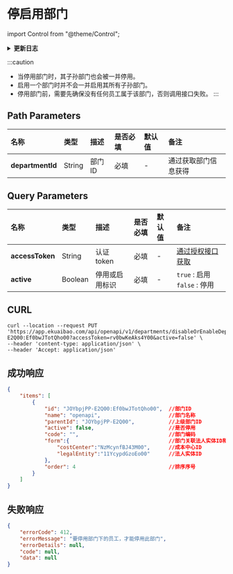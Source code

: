 # 停启用部门

import Control from "@theme/Control";

<Control
method="PUT"
url="/api/openapi/v1/departments/disableOrEnableDepartment/$`departmentId`"
/>

<details>
  <summary><b>更新日志</b></summary>
  <div>
    <a href="https://docs.ekuaibao.com/docs/open-api/notice/update-log" target="_blank"><b>1.6.0</b></a> -> 🐞 <b>成功响应</b>中增加 <b>'order'</b> 参数。<br/>
  </div>
</details>

:::caution
- 当停用部门时，其子孙部门也会被一并停用。
- 启用一个部门时并不会一并启用其所有子孙部门。
- 停用部门前，需要先确保没有任何员工属于该部门，否则调用接口失败。
:::

## Path Parameters

| 名称 | 类型 | 描述 | 是否必填 | 默认值 | 备注 |
| :--- | :--- | :--- | :--- |:--- | :--- |
| **departmentId** | String | 部门ID | 必填 | - | 通过获取部门信息获得 |

## Query Parameters

| 名称 | 类型 | 描述 | 是否必填 | 默认值 | 备注 |
| :--- | :--- | :--- | :--- |:--- | :--- |
| **accessToken** | String  | 认证token	    | 必填  | - | [通过授权接口获取](/docs/open-api/getting-started/auth) | 
| **active**      | Boolean | 停用或启用标识	| 必填  | - | `true` : 启用 &emsp; `false` : 停用 |

## CURL
```shell
curl --location --request PUT 'https://app.ekuaibao.com/api/openapi/v1/departments/disableOrEnableDepartment/$JOYbpjPP-E2Q00:Ef0bwJTotQho00?accessToken=rv0bwKeAks4Y00&active=false' \
--header 'content-type: application/json' \
--header 'Accept: application/json'
```

## 成功响应
```json
{
    "items": [
        {
            "id": "JOYbpjPP-E2Q00:Ef0bwJTotQho00",  //部门ID
            "name": "openapi",                      //部门名称
            "parentId": "JOYbpjPP-E2Q00",           //上级部门ID
            "active": false,                        //是否停用
            "code": "",                             //部门编码
            "form":{                                //部门关联法人实体ID和成本中心ID
                "costCenter":"NzMcynfBJ43M00",      //成本中心ID
                "legalEntity":"11YcypdGzoEo00"      //法人实体ID
            },
            "order": 4                              //排序序号
        }
    ]
}
```

## 失败响应
```json
{
    "errorCode": 412,
    "errorMessage": "要停用部门下的员工，才能停用此部门",
    "errorDetails": null,
    "code": null,
    "data": null
}
```


